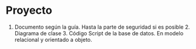 # Proyecto
1. Documento según la guía. Hasta la parte de seguridad si es posible 2. Diagrama de clase 3. Código Script de la base de datos. En modelo relacional y orientado a objeto.
